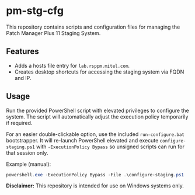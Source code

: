 # pm-stg-cfg

This repository contains scripts and configuration files for managing the Patch Manager Plus 11 Staging System.

## Features
- Adds a hosts file entry for `lab.rsppm.mitel.com`.
- Creates desktop shortcuts for accessing the staging system via FQDN and IP.

## Usage
Run the provided PowerShell script with elevated privileges to configure the system. The script will automatically adjust the execution policy temporarily if required.

For an easier double-clickable option, use the included `run-configure.bat` bootstrapper. It will re-launch PowerShell elevated and execute `configure-staging.ps1` with `-ExecutionPolicy Bypass` so unsigned scripts can run for that session only.

Example (manual):

```powershell
powershell.exe -ExecutionPolicy Bypass -File .\configure-staging.ps1
```

**Disclaimer:**
This repository is intended for use on Windows systems only.